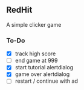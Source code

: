 ## RedHit
A simple clicker game

### To-Do
- [x] track high score
- [ ] end game at 999
- [x] start tutorial alertdialog
- [x] game over alertdialog
- [ ] restart / continue with ad